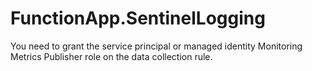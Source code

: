 # FunctionApp.SentinelLogging

You need to grant the service principal or managed identity Monitoring Metrics Publisher role on the data collection rule.
